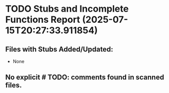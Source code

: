 # TODO Stubs and Incomplete Functions Report (2025-07-15T20:27:33.911854)


## Files with Stubs Added/Updated:

- None


## No explicit # TODO: comments found in scanned files.
